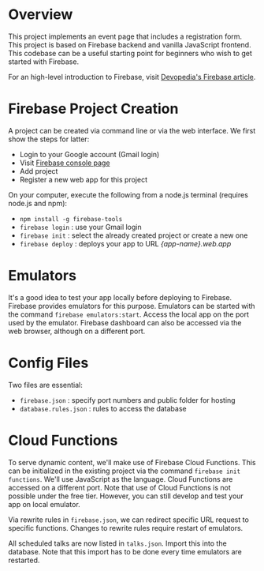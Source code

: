 # Overview

This project implements an event page that includes a registration form. This project is based on Firebase backend and vanilla JavaScript frontend. This codebase can be a useful starting point for beginners who wish to get started with Firebase.

For an high-level introduction to Firebase, visit [Devopedia's Firebase article](https://devopedia.org/firebase).


# Firebase Project Creation

A project can be created via command line or via the web interface. We first show the steps for latter:
* Login to your Google account (Gmail login)
* Visit [Firebase console page](https://console.firebase.google.com/)
* Add project
* Register a new web app for this project

On your computer, execute the following from a node.js terminal (requires node.js and npm):
* `npm install -g firebase-tools`
* `firebase login` : use your Gmail login
* `firebase init` : select the already created project or create a new one
* `firebase deploy` : deploys your app to URL _{app-name}.web.app_


# Emulators

It's a good idea to test your app locally before deploying to Firebase. Firebase provides emulators for this purpose. Emulators can be started with the command `firebase emulators:start`. Access the local app on the port used by the emulator. Firebase dashboard can also be accessed via the web browser, although on a different port.


# Config Files

Two files are essential:
* `firebase.json` : specify port numbers and public folder for hosting
* `database.rules.json` : rules to access the database


# Cloud Functions

To serve dynamic content, we'll make use of Firebase Cloud Functions. This can be initialized in the existing project via the command `firebase init functions`. We'll use JavaScript as the language. Cloud Functions are accessed on a different port. Note that use of Cloud Functions is not possible under the free tier. However, you can still develop and test your app on local emulator.

Via rewrite rules in `firebase.json`, we can redirect specific URL request to specific functions. Changes to rewrite rules require restart of emulators.

All scheduled talks are now listed in `talks.json`. Import this into the database. Note that this import has to be done every time emulators are restarted.
